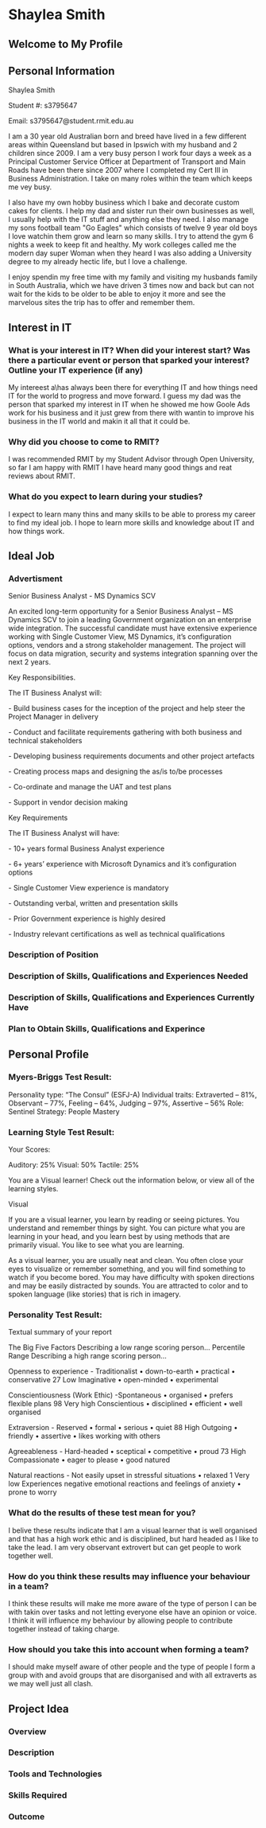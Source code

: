 # Shaylea Smith
<h2> Welcome to My Profile

<h2> Personal Information </h2>

<p> Shaylea Smith </p>
<p> Student #: s3795647 </p>
<p> Email: s3795647@student.rmit.edu.au </p>

<p> I am a 30 year old Australian born and breed have lived in a few different areas within Queensland but based in Ipswich with my husband and 2 children since 2009. I am a very busy person I work four days a week as a Principal Customer Service Officer at Department of Transport and Main Roads have been there since 2007 where I completed my Cert III in Business Administration. I take on many roles within the team which keeps me vey busy. </p>

<p> I also have my own hobby business which I bake and decorate custom cakes for clients. I help my dad and sister run their own businesses as well, I usually help with the IT stuff and anything else they need. I also manage my sons football team "Go Eagles" which consists of twelve 9 year old boys I love watchin them grow and learn so many skills. I try to attend the gym 6 nights a week to keep fit and healthy. My work colleges called me the modern day super Woman when they heard I was also adding a University degree to my already hectic life, but I love a challenge. </p>

<p> I enjoy spendin my free time with my family and visiting my husbands family in South Australia, which we have driven 3 times now and back but can not wait for the kids to be older to be able to enjoy it more and see the marvelous sites the trip has to offer and remember them. </P>


<h2>  Interest in IT </h2>

<h3> What is your interest in IT? When did your interest start? Was there a particular event or person that sparked your interest? Outline your IT experience (if any) </h3>
  <p>  My intereest a\has always been there for everything IT and how things need IT for the world to progress and move forward. I guess my dad was the person that sparked my interest in IT when he showed me how Goole Ads work for his business and it just grew from there with wantin to improve his business in the IT world and makin it all that it could be. </p>
  
<h3> Why did you choose to come to RMIT? </h3>
  <p> I was recommended RMIT by my Student Advisor through Open University, so far I am happy with RMIT I have heard many good things and reat reviews about RMIT.  </p>

<h3> What do you expect to learn during your studies? </h3>
  <p> I expect to learn many thins and many skills to be able to proress my career to find my ideal job. I hope to learn more skills and knowledge about IT and how things work.  </p>
  
  
  
<h2>  Ideal Job </h2>
<h3> <p> Advertisment </p> </h3>
<p>Senior Business Analyst - MS Dynamics SCV</p>
  <p>An excited long-term opportunity for a Senior Business Analyst – MS Dynamics SCV to join a leading Government organization on an enterprise wide integration. The successful candidate must have extensive experience working with Single Customer View, MS Dynamics, it’s configuration options, vendors and a strong stakeholder management. The project will focus on data migration, security and systems integration spanning over the next 2 years.</p>

<p>Key Responsibilities. </p>
<p>The IT Business Analyst will:</p>
<p>- Build business cases for the inception of the project and help steer the Project Manager in delivery</p>
<p>- Conduct and facilitate requirements gathering with both business and technical stakeholders</p>
<p>- Developing business requirements documents and other project artefacts</p>
<p>- Creating process maps and designing the as/is to/be processes</p>
<p>- Co-ordinate and manage the UAT and test plans</p>
<p>- Support in vendor decision making</p>


<p>Key Requirements</p>
<p>The IT Business Analyst will have:</p>
<p>- 10+ years formal Business Analyst experience</p>
<p>- 6+ years’ experience with Microsoft Dynamics and it’s configuration options</p>
<p>- Single Customer View experience is mandatory</p>
<p>- Outstanding verbal, written and presentation skills</p>
<p>- Prior Government experience is highly desired </p>
<p>- Industry relevant certifications as well as technical qualifications </p>

<h3> <p> Description of Position </p> </h3>
<p> </p>

<h3> <p> Description of Skills, Qualifications and Experiences Needed </p> </h3>
<p> </p>

<h3> <p> Description of Skills, Qualifications and Experiences Currently Have </p> </h3>
<p> </p>

<h3> <p> Plan to Obtain Skills, Qualifications and Experince </p> </h3>
<p> </p>


<h2>  Personal Profile </h2>

<h3> <p> Myers-Briggs Test Result: </p> </h3>

   <p> Personality type: “The Consul” (ESFJ-A)
Individual traits: Extraverted – 81%, Observant – 77%, Feeling – 64%, Judging – 97%, Assertive – 56%
Role: Sentinel
     Strategy: People Mastery </p>

  <h3> <p> Learning Style Test Result: </p> </h3>
  <p> Your Scores:</p>
<p> Auditory: 25%   Visual: 50%   Tactile: 25% </p>
<p> You are a Visual learner! Check out the information below, or view all of the learning styles. </p>

<p> Visual </p>
<p> If you are a visual learner, you learn by reading or seeing pictures. You understand and remember things by sight. You can picture what you are learning in your head, and you learn best by using methods that are primarily visual. You like to see what you are learning. </p>

<p> As a visual learner, you are usually neat and clean. You often close your eyes to visualize or remember something, and you will find something to watch if you become bored. You may have difficulty with spoken directions and may be easily distracted by sounds. You are attracted to color and to spoken language (like stories) that is rich in imagery. </p>

<h3> <p> Personality Test Result: </p> </h3>
  <p> Textual summary of your report </p>
<p> The Big Five Factors	Describing a low range scoring person...	Percentile	Range	Describing a high range scoring person... </p>
<p> Openness to experience - Traditionalist • down-to-earth • practical • conservative	27	Low	Imaginative • open-minded • experimental </p>
<p> Conscientiousness (Work Ethic) -Spontaneous • organised • prefers flexible plans	98	Very high	Conscientious • disciplined • efficient • well organised </p>
<p> Extraversion - Reserved • formal • serious • quiet	88	High	Outgoing • friendly • assertive • likes working with others </p>
<p> Agreeableness - Hard-headed • sceptical • competitive • proud	73	High	Compassionate • eager to please • good natured </p>
<p> Natural reactions - Not easily upset in stressful situations • relaxed	1	Very low	Experiences negative emotional reactions and feelings of anxiety • prone to worry </p>

<h3> What do the results of these test mean for you? </h3>
  <p> I belive these results indicate that I am a visual learner  that is well organised and that has a high work ethic and is disciplined, but hard headed as I like to take the lead. I am very observant extrovert but can get people to work together well.  </p>
  
<h3> How do you think these results may influence your behaviour in a team? </h3>
  <p> I think these results will make me more aware of the type of person I can be with takin over tasks and not letting everyone else have an opinion or voice. I think it will influence my behaviour by allowing people to contribute together instead of taking charge.   </p>
  
<h3> How should you take this into account when forming a team? </h3>
  <p> I should make myself aware of other people and the type of people I form a group with and avoid groups that are disorganised and with all extraverts as we may well just all clash.  </p>

<h2>  Project Idea </h2>

<h3> <p> Overview </p> </h3>
<p> </p>

<h3> <p> Description </p> </h3>
<p> </p>

<h3> <p> Tools and Technologies </p> </h3>
<p> </p>

<h3> <p> Skills Required </p> </h3>
<p> </p>

<h3> <p> Outcome </p> </h3>
<p> </p>
